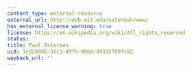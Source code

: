 ```yaml
---
content_type: external-resource
external_url: http://web.mit.edu/osterman/www/
has_external_license_warning: true
license: https://en.wikipedia.org/wiki/All_rights_reserved
status: ''
title: Paul Osterman
uid: 1e3280d6-56c3-49f6-906a-8d332709fc82
wayback_url: ''
---
```

